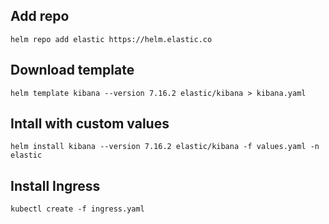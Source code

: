 ## Add repo

```shell
helm repo add elastic https://helm.elastic.co
```

## Download template

```shell
helm template kibana --version 7.16.2 elastic/kibana > kibana.yaml
```

## Intall with custom values

```shell
helm install kibana --version 7.16.2 elastic/kibana -f values.yaml -n elastic
```

## Install Ingress

```shell
kubectl create -f ingress.yaml
```